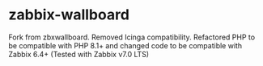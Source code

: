 # zabbix-wallboard

Fork from zbxwallboard. Removed Icinga compatibility. Refactored PHP to be compatible with PHP 8.1+ and changed code to be compatible with Zabbix 6.4+ (Tested with Zabbix v7.0 LTS)

